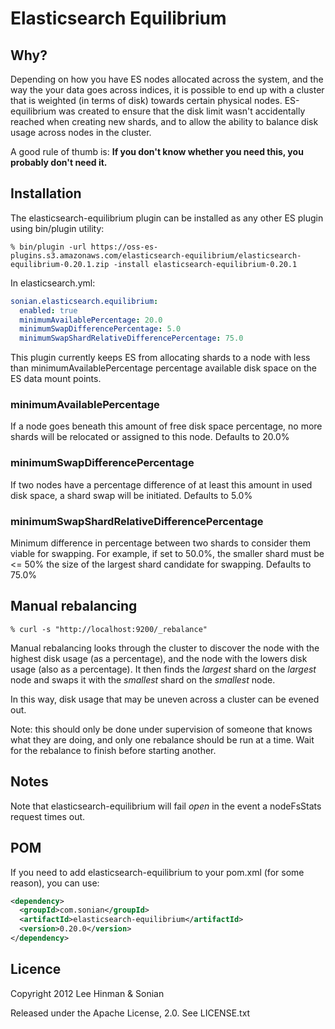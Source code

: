 # Elasticsearch Equilibrium

## Why?

Depending on how you have ES nodes allocated across the system, and
the way the your data goes across indices, it is possible to end up
with a cluster that is weighted (in terms of disk) towards certain
physical nodes. ES-equilibrium was created to ensure that the disk
limit wasn't accidentally reached when creating new shards, and to
allow the ability to balance disk usage across nodes in the cluster.

A good rule of thumb is: **If you don't know whether you need this,
you probably don't need it.**

## Installation

The elasticsearch-equilibrium plugin can be installed as any other ES
plugin using bin/plugin utility:

```
% bin/plugin -url https://oss-es-plugins.s3.amazonaws.com/elasticsearch-equilibrium/elasticsearch-equilibrium-0.20.1.zip -install elasticsearch-equilibrium-0.20.1
```

In elasticsearch.yml:

```yaml
sonian.elasticsearch.equilibrium:
  enabled: true
  minimumAvailablePercentage: 20.0
  minimumSwapDifferencePercentage: 5.0
  minimumSwapShardRelativeDifferencePercentage: 75.0
```

This plugin currently keeps ES from allocating shards to a node with
less than minimumAvailablePercentage percentage available disk space
on the ES data mount points.

### minimumAvailablePercentage
If a node goes beneath this amount of free disk space percentage, no
more shards will be relocated or assigned to this node. Defaults to 20.0%

### minimumSwapDifferencePercentage
If two nodes have a percentage difference of at least this amount in
used disk space, a shard swap will be initiated. Defaults to 5.0%

### minimumSwapShardRelativeDifferencePercentage
Minimum difference in percentage between two shards to consider them
viable for swapping. For example, if set to 50.0%, the smaller shard
must be <= 50% the size of the largest shard candidate for swapping.
Defaults to 75.0%

## Manual rebalancing

```
% curl -s "http://localhost:9200/_rebalance"
```

Manual rebalancing looks through the cluster to discover the node with
the highest disk usage (as a percentage), and the node with the lowers
disk usage (also as a percentage). It then finds the *largest* shard on
the *largest* node and swaps it with the *smallest* shard on the
*smallest* node.

In this way, disk usage that may be uneven across a cluster can be
evened out.

Note: this should only be done under supervision of someone that knows
what they are doing, and only one rebalance should be run at a time.
Wait for the rebalance to finish before starting another.

## Notes

Note that elasticsearch-equilibrium will fail *open* in the event a
nodeFsStats request times out.

## POM

If you need to add elasticsearch-equilibrium to your pom.xml (for some
reason), you can use:

```xml
<dependency>
  <groupId>com.sonian</groupId>
  <artifactId>elasticsearch-equilibrium</artifactId>
  <version>0.20.0</version>
</dependency>
```

## Licence

Copyright 2012 Lee Hinman & Sonian

Released under the Apache License, 2.0. See LICENSE.txt
